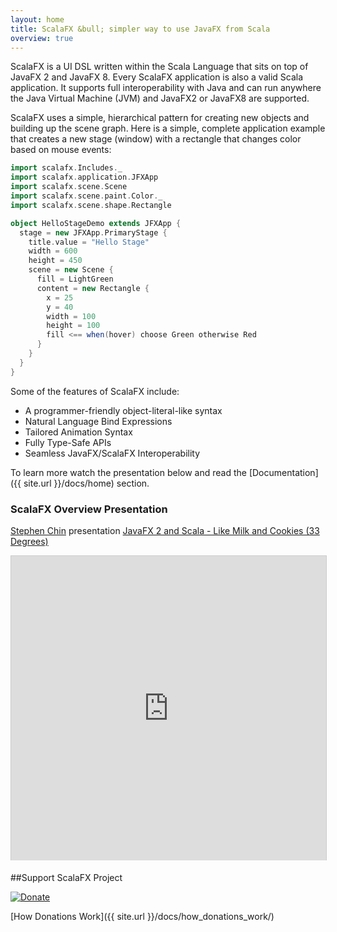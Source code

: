 ```yaml
---
layout: home
title: ScalaFX &bull; simpler way to use JavaFX from Scala
overview: true
---
```


ScalaFX is a UI DSL written within the Scala Language that sits on top of JavaFX 2 and JavaFX 8. 
Every ScalaFX application is also a valid Scala application. It supports full interoperability with Java and can run anywhere the Java Virtual Machine (JVM) and JavaFX2 or JavaFX8 are supported.

ScalaFX uses a simple, hierarchical pattern for creating new objects and building up the scene graph. Here is a simple, complete application example that creates a new stage (window) with a rectangle that changes color based on mouse events:

```scala
import scalafx.Includes._
import scalafx.application.JFXApp
import scalafx.scene.Scene
import scalafx.scene.paint.Color._
import scalafx.scene.shape.Rectangle

object HelloStageDemo extends JFXApp {
  stage = new JFXApp.PrimaryStage {
    title.value = "Hello Stage"
    width = 600
    height = 450
    scene = new Scene {
      fill = LightGreen
      content = new Rectangle {
        x = 25
        y = 40
        width = 100
        height = 100
        fill <== when(hover) choose Green otherwise Red
      }
    }
  }
}
```

Some of the features of ScalaFX include:

* A programmer-friendly object-literal-like syntax
* Natural Language Bind Expressions
* Tailored Animation Syntax
* Fully Type-Safe APIs
* Seamless JavaFX/ScalaFX Interoperability

To learn more watch the presentation below and read the [Documentation]({{ site.url }}/docs/home) section.

### ScalaFX Overview Presentation

[Stephen Chin](http://steveonjava.com) presentation [JavaFX 2 and Scala - Like Milk and Cookies (33 Degrees)](Https://www.slideshare.net/steveonjava/javafx-2-and-scala-like-milk-and-cookies-33rd-degrees) 

<iframe src="http://www.slideshare.net/slideshow/embed_code/12148807" width="599" height="487" frameborder="0" marginwidth="0" marginheight="0" scrolling="no" style="border:1px solid #CCC; border-width:1px 1px 0; margin-bottom:5px; max-width: 100%;" allowfullscreen> </iframe> <div style="margin-bottom:5px">  </div>

##Support ScalaFX Project

<a href="https://www.paypal.com/cgi-bin/webscr?cmd=_s-xclick&hosted_button_id=QTHP3D2X4F3W4">
  <img src="https://www.paypal.com/en_US/i/btn/btn_donateCC_LG.gif" alt="Donate">
</a>

[How Donations Work]({{ site.url }}/docs/how_donations_work/)
